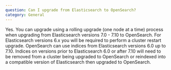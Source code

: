 ```yaml
---
question: Can I upgrade from Elasticsearch to OpenSearch?
category: General
---
```


Yes. You can upgrade using a rolling upgrade (one node at a time) process when upgrading from Elasticsearch versions 7.0 - 7.10 to OpenSearch. For Elasticsearch versions 6.x you will be required to perform a cluster restart upgrade. OpenSearch can use indices from Elasticsearch versions 6.0 up to 7.10. Indices on versions prior to Elasticsearch 6.0 or after 7.10 will need to be removed from a cluster being upgraded to OpenSearch or reindexed into a compatible version of Elasticsearch then upgraded to OpenSearch.
